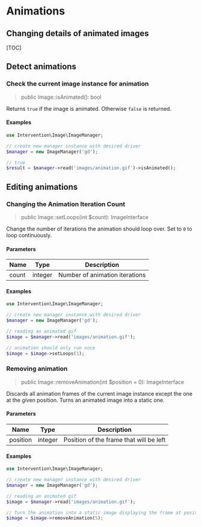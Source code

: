 # Animations
## Changing details of animated images

[TOC]

## Detect animations

### Check the current image instance for animation

> public Image::isAnimated(): bool

Returns `true` if the image is animated. Otherwise `false` is returned.

#### Examples

```php
use Intervention\Image\ImageManager;

// create new manager instance with desired driver
$manager = new ImageManager('gd');

// true
$result = $manager->read('images/animation.gif')->isAnimated();
```

## Editing animations

### Changing the Animation Iteration Count

> public Image::setLoops(int $count): ImageInterface

Change the number of iterations the animation should loop over. Set to `0` to loop continuously.

#### Parameters

| Name | Type | Description |
| - | - | - |
| count | integer | Number of animation iterations |

#### Examples

```php
use Intervention\Image\ImageManager;

// create new manager instance with desired driver
$manager = new ImageManager('gd');

// reading an animated gif
$image = $manager->read('images/animation.gif');

// animation should only run once
$image = $image->setLoops(1);
```

### Removing animation

> public Image::removeAnimation(int $position = 0): ImageInterface

Discards all animation frames of the current image instance except the one at the given position. Turns an animated image into a static one.

#### Parameters

| Name | Type | Description |
| - | - | - |
| position | integer | Position of the frame that will be left |

#### Examples

```php
use Intervention\Image\ImageManager;

// create new manager instance with desired driver
$manager = new ImageManager('gd');

// reading an animated gif
$image = $manager->read('images/animation.gif');

// Turn the animation into a static image displaying the frame at position 5
$image = $image->removeAnimation(5);
```

